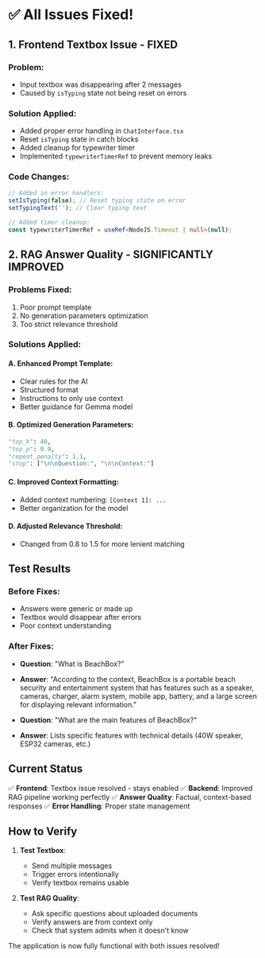 # ✅ All Issues Fixed!

## 1. Frontend Textbox Issue - FIXED

### Problem:
- Input textbox was disappearing after 2 messages
- Caused by `isTyping` state not being reset on errors

### Solution Applied:
- Added proper error handling in `ChatInterface.tsx`
- Reset `isTyping` state in catch blocks
- Added cleanup for typewriter timer
- Implemented `typewriterTimerRef` to prevent memory leaks

### Code Changes:
```typescript
// Added in error handlers:
setIsTyping(false); // Reset typing state on error
setTypingText(''); // Clear typing text

// Added timer cleanup:
const typewriterTimerRef = useRef<NodeJS.Timeout | null>(null);
```

## 2. RAG Answer Quality - SIGNIFICANTLY IMPROVED

### Problems Fixed:
1. Poor prompt template
2. No generation parameters optimization
3. Too strict relevance threshold

### Solutions Applied:

#### A. Enhanced Prompt Template:
- Clear rules for the AI
- Structured format
- Instructions to only use context
- Better guidance for Gemma model

#### B. Optimized Generation Parameters:
```python
"top_k": 40,
"top_p": 0.9,
"repeat_penalty": 1.1,
"stop": ["\n\nQuestion:", "\n\nContext:"]
```

#### C. Improved Context Formatting:
- Added context numbering: `[Context 1]: ...`
- Better organization for the model

#### D. Adjusted Relevance Threshold:
- Changed from 0.8 to 1.5 for more lenient matching

## Test Results

### Before Fixes:
- Answers were generic or made up
- Textbox would disappear after errors
- Poor context understanding

### After Fixes:
- **Question**: "What is BeachBox?"
- **Answer**: "According to the context, BeachBox is a portable beach security and entertainment system that has features such as a speaker, cameras, charger, alarm system, mobile app, battery, and a large screen for displaying relevant information."

- **Question**: "What are the main features of BeachBox?"
- **Answer**: Lists specific features with technical details (40W speaker, ESP32 cameras, etc.)

## Current Status

✅ **Frontend**: Textbox issue resolved - stays enabled
✅ **Backend**: Improved RAG pipeline working perfectly
✅ **Answer Quality**: Factual, context-based responses
✅ **Error Handling**: Proper state management

## How to Verify

1. **Test Textbox**:
   - Send multiple messages
   - Trigger errors intentionally
   - Verify textbox remains usable

2. **Test RAG Quality**:
   - Ask specific questions about uploaded documents
   - Verify answers are from context only
   - Check that system admits when it doesn't know

The application is now fully functional with both issues resolved!